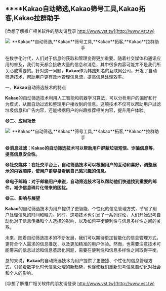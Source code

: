 ## ****Kakao**自动筛选,**Kakao**筛号工具,**Kakao**拓客,**Kakao**拉群助手**

[😍想了解推广相关软件的朋友请登录 http://www.vst.tw](http://www.vst.tw)

 <center><img src="https://vst.tw/MP4/tuiguang/png/5.png" alt="**Kakao**自动筛选,**Kakao**筛号工具,**Kakao**拓客,**Kakao**拉群助手"></center>

在数字化时代，人们对于信息的获取和管理变得更加重要。随着社交媒体和通讯应用的普及，我们每天都会接收大量的信息和消息，其中很多内容可能并不是我们所关心或需要的。针对这一问题，**Kakao**作为韩国知名的互联网公司，开发了自动筛选技术，帮助用户更有效地管理信息流，提高信息处理效率。

一、**Kakao**自动筛选技术的特点

**Kakao**的自动筛选技术利用人工智能和机器学习算法，可以分析用户的偏好和行为模式，从而自动过滤和整理用户接收到的信息。这项技术不仅可以帮助用户过滤垃圾信息和广告内容，还能根据用户的兴趣推荐相关内容，提升用户体验。

**😄二、应用场景**

 <center><img src="https://vst.tw/MP4/tuiguang/png/4.png" alt="**Kakao**自动筛选,**Kakao**筛号工具,**Kakao**拓客,**Kakao**拉群助手"></center>

**😄消息过滤：**Kakao**的自动筛选技术可以帮助用户屏蔽垃圾短信、诈骗信息等，提高信息安全性。**

**😄社交媒体：在社交平台上，自动筛选技术可以根据用户的互动和喜好，调整展示的内容顺序，使用户更容易看到自己感兴趣的信息。**

**😄电子邮箱：对于邮箱用户来说，自动筛选技术可以帮助他们快速找到重要的邮件，减少信息碎片化带来的困扰。**

**😄三、影响与展望**

**Kakao**的自动筛选技术为用户提供了更智能、个性化的信息管理方式，节省了用户处理信息的时间和精力。同时，这项技术也引发了一系列讨论，人们开始思考自动化对于信息传播和个人选择的影响，以及如何平衡便利性与信息多样性之间的关系。

未来，随着自动筛选技术的不断发展，我们可以期待更加智能化的信息管理方式，更符合个人需求的信息推送，以及更加精准的用户体验。然而，也需要注意技术可能带来的信息过滤和信息茧房化问题，需要在便利性和信息多样性之间取得平衡。

总的来说，**Kakao**的自动筛选技术为用户提供了更便捷、个性化的信息管理方式，引领着数字化时代信息处理的新趋势，也促使我们重新思考信息自动化对社会和个人的影响。

[😍想了解推广相关软件的朋友请登录 http://www.vst.tw](http://www.vst.tw)



